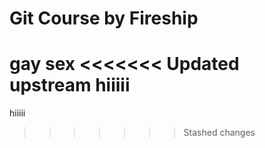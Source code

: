 # Git Course by Fireship

gay sex
<<<<<<< Updated upstream
hiiiii
=======
hiiiii
>>>>>>> Stashed changes
